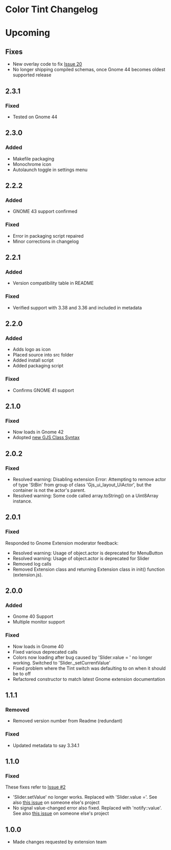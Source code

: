 # Color Tint Changelog

# Upcoming

## Fixes

- New overlay code to fix [Issue 20](https://github.com/MattByName/color-tint/issues/20)
- No longer shipping compiled schemas, once Gnome 44 becomes oldest supported release

## 2.3.1

### Fixed

- Tested on Gnome 44

## 2.3.0

### Added

- Makefile packaging
- Monochrome icon
- Autolaunch toggle in settings menu

## 2.2.2

### Added

- GNOME 43 support confirmed

### Fixed

- Error in packaging script repaired
- Minor corrections in changelog

## 2.2.1

### Added

- Version compatibility table in README

### Fixed

- Verified support with 3.38 and 3.36 and included in metadata

## 2.2.0

### Added

- Adds logo as icon
- Placed source into src folder
- Added install script
- Added packaging script

### Fixed

- Confirms GNOME 41 support

## 2.1.0

### Fixed

- Now loads in Gnome 42
- Adopted [new GJS Class Syntax](https://gjs.guide/guides/gjs/legacy-class-syntax.html#comparison-between-legacy-and-es6)

## 2.0.2

### Fixed

- Resolved warning: Disabling extension Error: Attempting to remove actor of type 'StBin' from group of class 'Gjs_ui_layout_UiActor', but the container is not the actor's parent.
- Resolved warning: Some code called array.toString() on a Uint8Array instance.

## 2.0.1

### Fixed

Responded to Gnome Extension moderator feedback:

- Resolved warning: Usage of object.actor is deprecated for MenuButton
- Resolved warning: Usage of object.actor is deprecated for Slider
- Removed log calls
- Removed Extension class and returning Extension class in init() function (extension.js).

## 2.0.0

### Added

- Gnome 40 Support
- Multiple monitor support

### Fixed

- Now loads in Gnome 40
- Fixed various deprecated calls
- Colors now loading after bug caused by 'Slider.value = ' no longer working. Switched to 'Slider.\_setCurrentValue'
- Fixed problem where the Tint switch was defaulting to on when it should be to off
- Refactored constructor to match latest Gnome extension documentation

## 1.1.1

### Removed

- Removed version number from Readme (redundant)

### Fixed

- Updated metadata to say 3.34.1

## 1.1.0

### Fixed

These fixes refer to [Issue #2](https://github.com/MattByName/color-tint/issues/2)

- 'Slider.setValue' no longer works. Replaced with 'Slider.value ='. See also [this issue](https://github.com/martin31821/cpupower/pull/90) on someone else's project
- No signal value-changed error also fixed. Replaced with 'notify::value'. See also [this issue](https://github.com/aleho/gnome-shell-volume-mixer/commit/5ec18540eaa53345d545cef6dfd343d4a8b0db55) on someone else's project

## 1.0.0

- Made changes requested by extension team
